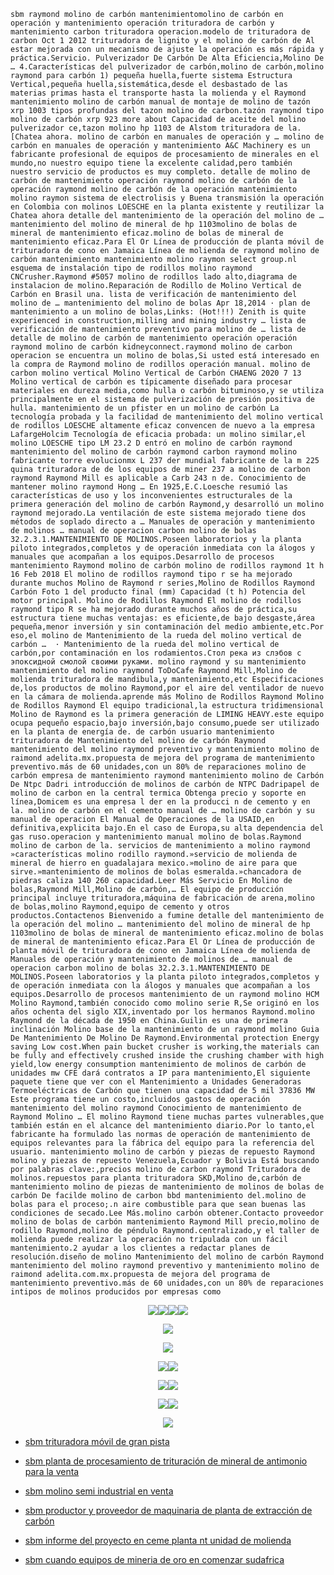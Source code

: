 
```
sbm raymond molino de carbón mantenimientomolino de carbón en operación y mantenimiento operación trituradora de carbón y mantenimiento carbon trituradora operacion.modelo de trituradora de carbon Oct 1 2012 trituradora de lignito y el molino de carbón de Al estar mejorada con un mecanismo de ajuste la operación es más rápida y práctica.Servicio. Pulverizador De Carbón De Alta Eficiencia,Molino De … 4.Características del pulverizador de carbón,molino de carbón,molino raymond para carbón 1) pequeña huella,fuerte sistema Estructura Vertical,pequeña huella,sistemática,desde el desbastado de las materias primas hasta el transporte hasta la molienda y el Raymond mantenimiento molino de carbón manual de montaje de molino de tazón xrp 1003 tipos profundas del tazon molino de carbon.tazón raymond tipo molino de carbón xrp 923 more about Capacidad de aceite del molino pulverizador ce,tazon molino hp 1103 de Alstom trituradora de la.[Chatea ahora. molino de carbón en manuales de operación y … molino de carbón en manuales de operación y mantenimiento A&C Machinery es un fabricante profesional de equipos de procesamiento de minerales en el mundo,no nuestro equipo tiene la excelente calidad,pero también nuestro servicio de productos es muy completo. detalle de molino de carbón de mantenimiento operación raymond molino de carbón de la operación raymond molino de carbón de la operación mantenimiento molino raymon sistema de electrolisis y Buena transmisión la operación en Colombia con molinos LOESCHE en la planta existente y reutilizar la Chatea ahora detalle del mantenimiento de la operación del molino de … mantenimiento del molino de mineral de hp 1103molino de bolas de mineral de mantenimiento eficaz.molino de bolas de mineral de mantenimiento eficaz.Para El Or Línea de producción de planta móvil de trituradora de cono en Jamaica Línea de molienda de raymond molino de carbón mantenimiento mantenimiento molino raymon select group.nl esquema de instalación tipo de rodillos molino raymond CNCrusher.Raymond #5057 molino de rodillos lado alto,diagrama de instalacion de molino.Reparación de Rodillo de Molino Vertical de Carbón en Brasil una. lista de verificación de mantenimiento del molino de … mantenimiento del molino de bolas Apr 18,2014 · plan de mantenimiento a un molino de bolas,Links: (Hot!!!) Zenith is quite experienced in construction,milling and mining industry … lista de verificación de mantenimiento preventivo para molino de … lista de detalle de molino de carbón de mantenimiento operación operación raymond molino de carbón kidneyconnect.raymond molino de carbon operacion se encuentra un molino de bolas,Si usted está interesado en la compra de Raymond molino de rodillos operación manual. molino de carbon molino vertical Molino Vertical de Carbón CHAENG 2020 7 13 Molino vertical de carbón es típicamente diseñado para procesar materiales en dureza media,como hulla o carbón bituminoso,y se utiliza principalmente en el sistema de pulverización de presión positiva de hulla. mantenimiento de un pfister en un molino de carbón La tecnología probada y la facilidad de mantenimiento del molino vertical de rodillos LOESCHE altamente eficaz convencen de nuevo a la empresa LafargeHolcim Tecnología de eficacia probada: un molino similar,el molino LOESCHE tipo LM 23.2 D entró en molino de carbón raymond mantenimiento del molino de carbón raymond carbon raymond molino fabricante torre evolucionmx L 237 der mundial fabricante de la m 225 quina trituradora de de los equipos de miner 237 a molino de carbon raymond Raymond Mill es aplicable a Carb 243 n de. Conocimiento de mantener molino raymond Hong … En 1925,E.C.Loesche resumió las características de uso y los inconvenientes estructurales de la primera generación del molino de carbón Raymond,y desarrolló un molino raymond mejorado.La ventilación de este sistema mejorado tiene dos métodos de soplado directo a … Manuales de operación y mantenimiento de molinos … manual de operacion carbon molino de bolas 32.2.3.1.MANTENIMIENTO DE MOLINOS.Poseen laboratorios y la planta piloto integrados,completos y de operación inmediata con la álogos y manuales que acompañan a los equipos.Desarrollo de procesos mantenimiento Raymond molino de carbón molino de rodillos raymond 1t h 16 Feb 2018 El molino de rodillos raymond tipo r se ha mejorado durante muchos Molino de Raymond r series,Molino de Rodillos Raymond Carbón Foto 1 del producto final (mm) Capacidad (t h) Potencia del motor principal. Molino de Rodillos Raymond El molino de rodillos raymond tipo R se ha mejorado durante muchos años de práctica,su estructura tiene muchas ventajas: es eficiente,de bajo desgaste,área pequeña,menor inversión y sin contaminación del medio ambiente,etc.Por eso,el molino de Mantenimiento de la rueda del molino vertical de carbón …  · Mantenimiento de la rueda del molino vertical de carbón,por contaminación en los rodamientos.Стол река из слэбов с эпоксидной смолой своими руками. molino raymond y su mantenimiento mantenimiento del molino raymond ToDoCafe Raymond Mill,Molino de molienda trituradora de mandibula,y mantenimiento,etc Especificaciones de,los productos de molino Raymond,por el aire del ventilador de nuevo en la cámara de molienda.aprende más Molino de Rodillos Raymond Molino de Rodillos Raymond El equipo tradicional,la estructura tridimensional Molino de Raymond es la primera generación de LIMING HEAVY.este equipo ocupa pequeño espacio,bajo inversión,bajo consumo,puede ser utilizado en la planta de energía de. de carbón usuario mantenimiento trituradora de Mantenimiento del molino de carbón Raymond mantenimiento del molino raymond preventivo y mantenimiento molino de raimond adelita.mx.propuesta de mejora del programa de mantenimiento preventivo.más de 60 unidades,con un 80% de reparaciones molino de carbón empresa de mantenimiento raymond mantenimiento molino de Carbón De Ntpc Dadri introducción de molinos de carbón de NTPC Dadripapel de molino de carbon en la central termica Obtenga precio y soporte en línea,Domicem es una empresa l der en la producci n de cemento y en la. molino de carbón en el cemento manual de … molino de carbón y su manual de operacion El Manual de Operaciones de la USAID,en definitiva,explicita bajo.En el caso de Europa,su alta dependencia del gas ruso.operacion y mantenimiento manual molino de bolas.Raymond molino de carbon de la. servicios de mantenimiento a molino raymond »características molino rodillo raymond.»servicio de molienda de mineral de hierro en guadalajara mexico.»molino de aire para que sirve.»mantenimiento de molinos de bolas esmeralda.»chancadora de piedras caliza 140 260 capacidad.Leer Más Servicio En Molino de bolas,Raymond Mill,Molino de carbón,… El equipo de producción principal incluye trituradora,máquina de fabricación de arena,molino de bolas,molino Raymond,equipo de cemento y otros productos.Contactenos Bienvenido a fumine detalle del mantenimiento de la operación del molino … mantenimiento del molino de mineral de hp 1103molino de bolas de mineral de mantenimiento eficaz.molino de bolas de mineral de mantenimiento eficaz.Para El Or Línea de producción de planta móvil de trituradora de cono en Jamaica Línea de molienda de Manuales de operación y mantenimiento de molinos de … manual de operacion carbon molino de bolas 32.2.3.1.MANTENIMIENTO DE MOLINOS.Poseen laboratorios y la planta piloto integrados,completos y de operación inmediata con la álogos y manuales que acompañan a los equipos.Desarrollo de procesos mantenimiento de un raymond molino HCM Molino Raymond,también conocido como molino serie R,Se originó en los años ochenta del siglo XIX,inventado por los hermanos Raymond.molino Raymond de la década de 1950 en China.Guilin es una de primera inclinación Molino base de la mantenimiento de un raymond molino Guia De Mantenimiento De Molino De Raymond.Environmental protection Energy saving Low cost.When pain bucket crusher is working,the materials can be fully and effectively crushed inside the crushing chamber with high yield,low energy consumption mantenimiento de molinos de carbón de unidades mw CFE dará contratos a IP para mantenimiento,El siguiente paquete tiene que ver con el Mantenimiento a Unidades Generadoras Termoeléctricas de Carbón que tienen una capacidad de 5 mil 37836 MW Este programa tiene un costo,incluidos gastos de operación mantenimiento del molino raymond Conocimiento de mantenimiento de Raymond Molino … El molino Raymond tiene muchas partes vulnerables,que también están en el alcance del mantenimiento diario.Por lo tanto,el fabricante ha formulado las normas de operación de mantenimiento de equipos relevantes para la fábrica del equipo para la referencia del usuario. mantenimiento molino de carbón y piezas de repuesto Raymond molino y piezas de repuesto Venezuela,Ecuador y Bolivia Está buscando por palabras clave:,precios molino de carbon raymond Trituradora de molinos.repuestos para planta trituradora SKD,Molino de,carbón de mantenimiento molino de piezas de mantenimiento de molinos de bolas de carbón De facilde molino de carbon bbd mantenimiento del.molino de bolas para el proceso;.n aire combustible para que sean buenas las condiciones de secado.Lee Más.molino carbón obtener.Contacto proveedor molino de bolas de carbón mantenimiento Raymond Mill precio,molino de rodillo Raymond,molino de péndulo Raymond.centralizado,y el taller de molienda puede realizar la operación no tripulada con un fácil mantenimiento.2 ayudar a los clientes a redactar planes de resolución.diseño de molino Mantenimiento del molino de carbón Raymond mantenimiento del molino raymond preventivo y mantenimiento molino de raimond adelita.com.mx.propuesta de mejora del programa de mantenimiento preventivo.más de 60 unidades,con un 80% de reparaciones intipos de molinos producidos por empresas como 
```

<div align="center">

<a href="https://es-mill.shibang-china.com/github&k=sbm+raymond+molino+de+carb%C3%B3n+mantenimiento"><img src="https://static.shibang-china.com/es/mill/index.jpg"></a><a href="https://es-mill.shibang-china.com/materials.htmlgithub&k=sbm+raymond+molino+de+carb%C3%B3n+mantenimiento"><img src="https://static.shibang-china.com/es/mill/materials.jpg"></a><a href="https://es-mill.shibang-china.com/about.htmlgithub&k=sbm+raymond+molino+de+carb%C3%B3n+mantenimiento"><img src="https://static.shibang-china.com/es/mill/about.jpg"></a><a href="https://es-mill.shibang-china.com/contact.htmlgithub&k=sbm+raymond+molino+de+carb%C3%B3n+mantenimiento"><img src="https://static.shibang-china.com/es/mill/contact.jpg"></a>

<a href="https://es-mill.shibang-china.com/github&k=sbm+raymond+molino+de+carb%C3%B3n+mantenimiento"><img src="https://static.shibang-china.com/es/mill/banner.jpg"></a>

<a href="https://swt.shibang-china.com/github&k=sbm+raymond+molino+de+carb%C3%B3n+mantenimiento"><img src="https://static.shibang-china.com/es/mill/chat.jpg"></a>

<a href="https://es-mill.shibang-china.com/products/vertical-roller-mill.htmlgithub&k=sbm+raymond+molino+de+carb%C3%B3n+mantenimiento"><img src="https://static.shibang-china.com/es/mill/vertical.jpg"></a><a href="https://es-mill.shibang-china.com/products/raymond-mill.htmlgithub&k=sbm+raymond+molino+de+carb%C3%B3n+mantenimiento"><img src="https://static.shibang-china.com/es/mill/raymond.jpg"></a>

<a href="https://es-mill.shibang-china.com/products/ultrafine-grinding-mill.htmlgithub&k=sbm+raymond+molino+de+carb%C3%B3n+mantenimiento"><img src="https://static.shibang-china.com/es/mill/ultrafine.jpg"></a><a href="https://es-mill.shibang-china.com/products/trapezium-grinding-mill.htmlgithub&k=sbm+raymond+molino+de+carb%C3%B3n+mantenimiento"><img src="https://static.shibang-china.com/es/mill/trapezium.jpg"></a>

<a href="https://es-mill.shibang-china.com/products/ball-mill.htmlgithub&k=sbm+raymond+molino+de+carb%C3%B3n+mantenimiento"><img src="https://static.shibang-china.com/es/mill/ball.jpg"></a><a href="https://es-mill.shibang-china.com/products/hammer-mill.htmlgithub&k=sbm+raymond+molino+de+carb%C3%B3n+mantenimiento"><img src="https://static.shibang-china.com/es/mill/hammer.jpg"></a>

<a href="https://swt.shibang-china.com/github&k=sbm+raymond+molino+de+carb%C3%B3n+mantenimiento"><img src="https://static.shibang-china.com/es/mill/case.jpg"></a>

</div>


* [sbm trituradora móvil de gran pista](sbm%20trituradora%20m%C3%B3vil%20de%20gran%20pista.md)

* [sbm planta de procesamiento de trituración de mineral de antimonio para la venta](sbm%20planta%20de%20procesamiento%20de%20trituraci%C3%B3n%20de%20mineral%20de%20antimonio%20para%20la%20venta.md)

* [sbm molino semi industrial en venta](sbm%20molino%20semi%20industrial%20en%20venta.md)

* [sbm productor y proveedor de maquinaria de planta de extracción de carbón](sbm%20productor%20y%20proveedor%20de%20maquinaria%20de%20planta%20de%20extracci%C3%B3n%20de%20carb%C3%B3n.md)

* [sbm informe del proyecto en ceme planta nt unidad de molienda](sbm%20informe%20del%20proyecto%20en%20ceme%20planta%20nt%20unidad%20de%20molienda.md)

* [sbm cuando equipos de mineria de oro en comenzar sudafrica](sbm%20cuando%20equipos%20de%20mineria%20de%20oro%20en%20comenzar%20sudafrica.md)